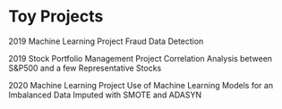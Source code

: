 # Toy Projects

2019 Machine Learning Project
Fraud Data Detection

2019 Stock Portfolio Management Project
Correlation Analysis between S&P500 and a few Representative Stocks

2020 Machine Learning Project
Use of Machine Learning Models for an Imbalanced Data Imputed with SMOTE and ADASYN
